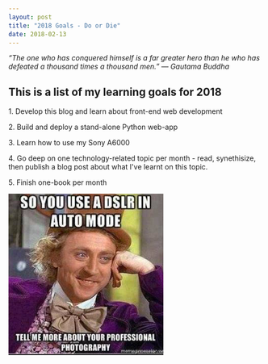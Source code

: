 ```yaml
---
layout: post
title: "2018 Goals - Do or Die"
date: 2018-02-13
---
```


*“The one who has conquered himself is a far greater hero than he who has defeated a thousand times a thousand men.”
― Gautama Buddha*

## This is a list of my learning goals for 2018

1\. Develop this blog and learn about front-end web development 

2\. Build and deploy a stand-alone Python web-app

3\. Learn how to use my Sony A6000

4\. Go deep on one technology-related topic per month - read, synethisize, then publish a blog post about what I've learnt on this topic.

5\. Finish one-book per month

![Learning Photography](/assets/Image2.png)


